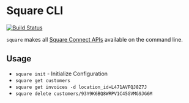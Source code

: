 # Square CLI 
[![Build Status](https://travis-ci.com/nickrobinson/square-cli.svg?token=mYDTz49qs6zeiYaoGsHS&branch=master)](https://travis-ci.com/nickrobinson/square-cli)

`square` makes all [Square Connect APIs](https://developer.squareup.com/explorer) available on the command line.

## Usage

- `square init` - Initialize Configuration
- `square get customers`
- `square get invoices -d location_id=L471AVFQJ8Z7J`
- `square delete customers/93Y9K6BQ8WRPV1C45GVMG9JG6M`
